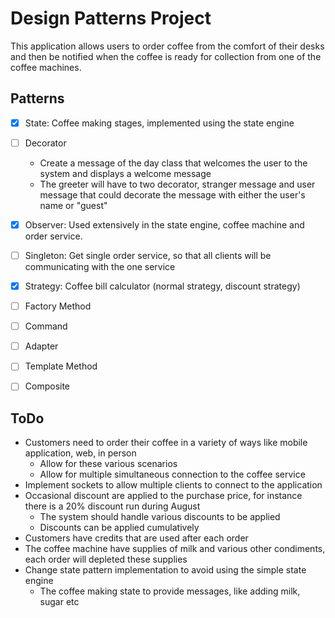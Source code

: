 # Design Patterns Project

This application allows users to order coffee from the comfort of their desks
and then be notified when the coffee is ready for collection from one of the coffee machines.

## Patterns

- [x] State: Coffee making stages, implemented using the state engine
- [ ] Decorator
    - Create a message of the day class that welcomes the user to the system and displays a welcome message
    - The greeter will have to two decorator, stranger message and user message that could decorate the message with either the user's name or "guest" 
- [x] Observer: Used extensively in the state engine, coffee machine and order service.
- [ ] Singleton: Get single order service, so that all clients will be communicating with the one service
- [x]  Strategy: Coffee bill calculator (normal strategy, discount strategy)
- [ ] Factory Method 
- [ ] Command 
- [ ] Adapter 
- [ ] Template Method 
- [ ] Composite 


## ToDo

- Customers need to order their coffee in a variety of ways like mobile application, web, in person
    - Allow for these various scenarios
    - Allow for multiple simultaneous connection to the coffee service
- Implement sockets to allow multiple clients to connect to the application
- Occasional discount are applied to the purchase price, for instance there is a 20% discount run during August
    - The system should handle various discounts to be applied
    - Discounts can be applied cumulatively
- Customers have credits that are used after each order
- The coffee machine have supplies of milk and various other condiments, each order will depleted these supplies
- Change state pattern implementation to avoid using the simple state engine
    - The coffee making state to provide messages, like adding milk, sugar etc